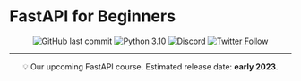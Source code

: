 # FastAPI for Beginners

<!-- <p align="center">
 <img src="assets/course-image.png" alt="Complete Python Course | Learn Python by Doing in 2022 (Udemy banner image)"></a>
</p> -->

<div align="center">

![GitHub last commit](https://img.shields.io/github/last-commit/tecladocode/fastapi-for-beginners) ![Python 3.10](https://img.shields.io/badge/python-3.10-yellow) [![Discord](https://img.shields.io/discord/614395983807250433)](https://discord.gg/78Nvd3p) [![Twitter Follow](https://img.shields.io/twitter/follow/jslvtr?style=social) ](https://twitter.com/jslvtr)

</div>

---

<p align = "center">💡 Our upcoming FastAPI course. Estimated release date: <strong>early 2023</strong>.</p>